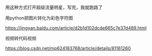 用这种方式打开超级流量明星，写完，我就跑路了



用python把图片转化为彩色字符图

https://jingyan.baidu.com/article/d2b1d102dcde665c7e37d489.html

视频转代码视频

https://blog.csdn.net/mp624183768/article/details/81161260

